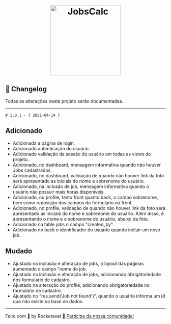 <h1 align="center">
  <img alt="JobsCalc" title="JobsCalc" src="https://i.imgur.com/Veqm7Gh.png" width="220px" />
</h1>

## 📝 Changelog

Todas as alterações ​​neste projeto serão documentadas.

---

	# 1.0.1 - { 2021-04-14 }
## Adicionado

- Adicionada a página de login.
- Adicionado autenticação do usuário.
- Adicionado validação da sessão do usuário em todas as views do projeto.
- Adicionado, no dashboard, mensagem informativa quando não houver Jobs cadastrados.
- Adicionado, no dashboard, validação de quando não houver link da foto será apresentado as iniciais do nome e sobrenome do usuário.
- Adicionado, na inclusão de job, mensagem informativa quando o usuário não possuir mais horas disponíveis.
- Adicionado, no profile, tanto front quanto back, o campo sobrenome, bem como reposição dos campos do formulário no front.
- Adicionado, no profile, validação de quando não houver link da foto será apresentado as iniciais do nome e sobrenome do usuário. Além disso, é apresentando o nome e o sobrenome do usuário, abaixo da foto.
- Adicionado na table jobs o campo "created_by".
- Adicionado no back o identificador do usuário quando incluir um novo job.


## Mudado

- Ajustado na inclusão e alteração de jobs, o layout das páginas aumentado o campo "nome do job.
- Ajustado na inclusão e alteração de jobs, adicionando obrigatoriedade nos formulário de cadastro.
- Ajustado na alteração do profile, adicionando obrigatoriedade no formulário de cadastro.
- Ajustado no "res.send('Job not found')", quando o usuário informa um id que não existe na base de dados.

---

Feito com 💜 by Rocketseat :wave: [Participe da nossa comunidade!](https://discordapp.com/invite/gCRAFhc)
